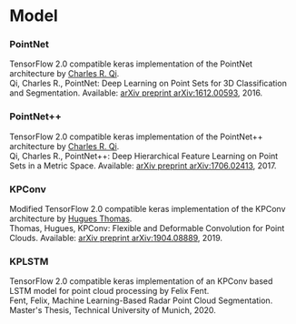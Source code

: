# Model

### PointNet
TensorFlow 2.0 compatible keras implementation of the PointNet architecture by [Charles R. Qi](http://stanford.edu/~rqi/). \
Qi, Charles R., PointNet: Deep Learning on Point Sets for 3D Classification and Segmentation. Available: [arXiv preprint arXiv:1612.00593](https://arxiv.org/abs/1612.00593), 2016.

### PointNet++
TensorFlow 2.0 compatible keras implementation of the PointNet++ architecture by [Charles R. Qi](http://stanford.edu/~rqi/). \
Qi, Charles R., PointNet++: Deep Hierarchical Feature Learning on Point Sets in a Metric Space. Available: [arXiv preprint arXiv:1706.02413](https://arxiv.org/abs/1706.02413), 2017.

### KPConv
Modified TensorFlow 2.0 compatible keras implementation of the KPConv architecture by [Hugues Thomas](https://www.minesparis.psl.eu/Services/Annuaire/hugues-thomas). \
Thomas, Hugues, KPConv: Flexible and Deformable Convolution for Point Clouds. Available: [arXiv preprint arXiv:1904.08889](https://arxiv.org/abs/1904.08889), 2019.

### KPLSTM
TensorFlow 2.0 compatible keras implementation of an KPConv based LSTM model for point cloud processing by Felix Fent. \
Fent, Felix, Machine Learning-Based Radar Point Cloud Segmentation. Master's Thesis, Technical University of Munich, 2020.